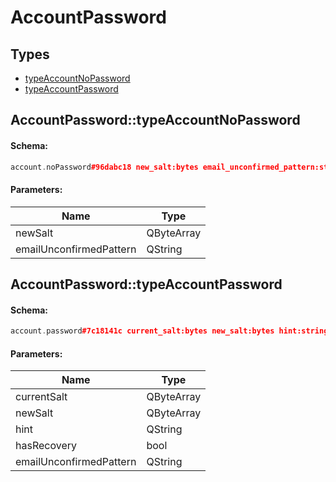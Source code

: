 # AccountPassword

## Types

* [typeAccountNoPassword](#accountpasswordtypeaccountnopassword)
* [typeAccountPassword](#accountpasswordtypeaccountpassword)

## AccountPassword::typeAccountNoPassword

#### Schema:

```c++
account.noPassword#96dabc18 new_salt:bytes email_unconfirmed_pattern:string = account.Password;
```

#### Parameters:

|Name|Type|
|----|----|
|newSalt|QByteArray|
|emailUnconfirmedPattern|QString|

## AccountPassword::typeAccountPassword

#### Schema:

```c++
account.password#7c18141c current_salt:bytes new_salt:bytes hint:string has_recovery:Bool email_unconfirmed_pattern:string = account.Password;
```

#### Parameters:

|Name|Type|
|----|----|
|currentSalt|QByteArray|
|newSalt|QByteArray|
|hint|QString|
|hasRecovery|bool|
|emailUnconfirmedPattern|QString|

